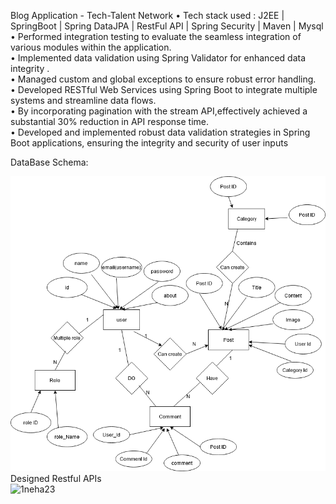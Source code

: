 Blog Application - Tech-Talent Network
• Tech stack used : J2EE | SpringBoot | Spring DataJPA | RestFul API | Spring Security | Maven | Mysql
<br>
• Performed integration testing to evaluate the seamless integration of various modules within the application.
<br>
• Implemented data validation using Spring Validator for enhanced data integrity .
<br>
• Managed custom and global exceptions to ensure robust error handling.
<br>
• Developed RESTful Web Services using Spring Boot to integrate multiple systems and streamline data flows.
<br>
• By incorporating pagination with the stream API,effectively achieved a substantial 30% reduction in API response time.
<br>
• Developed and implemented robust data validation strategies in Spring Boot applications, ensuring the integrity and security of user inputs

DataBase Schema:
<br>

<img src="https://github.com/1Neha23/TechTalent-Network/blob/master/DatabaseSchema/BlogDarabaseStructure.drawio.png" alt="1neha23" />
<br>
Designed Restful APIs
<br>
<img src="https://github.com/1Neha23/TechTalent-Network/blob/master/DatabaseSchema/APIs.PNG" alt="1neha23" />



